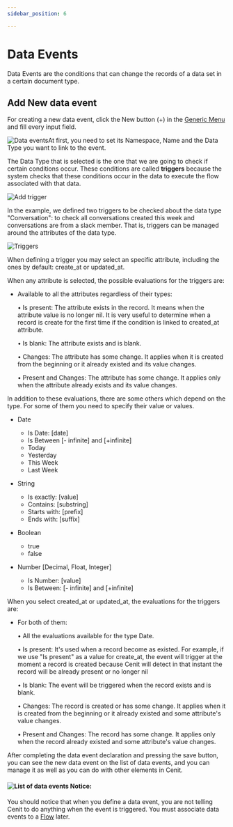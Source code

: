 ```yaml
---
sidebar_position: 6

---
```


# Data Events

Data Events are the conditions that can change the records of a data set in a certain document type.

## Add New data event

For creating a new data event, click the New button (+) in the [Generic Menu](generic/generic_menu_options_.md) and fill every input field.

![Data events](https://user-images.githubusercontent.com/99367633/161153842-d56587f4-ed1a-41e1-afe4-115630068dc5.png)At first, you need to set its Namespace, Name and the Data Type you want to link to the event.

The Data Type that is selected is the one that we are going to check if certain conditions occur. These conditions are called **triggers** because the system checks that these conditions occur in the data to execute the flow associated with that data.

![Add trigger](https://user-images.githubusercontent.com/99367633/161154247-e2991b0d-a5e1-4982-95d9-39344b7f6ec8.png)

In the example, we defined two triggers to be checked about the data type "Conversation": to check all conversations created this week and conversations are from a slack member. That is, triggers can be managed around the attributes of the data type. 

![Triggers](https://user-images.githubusercontent.com/99367633/161156646-0b1364f2-2252-40f8-b916-d030ff919515.png)

When defining a trigger you may select an specific attribute, including the ones by default: create_at or updated_at.

When any attribute is selected, the possible evaluations for the triggers are:

- Available to all the attributes regardless of their types:
  
  • Is present: The attribute exists in the record. It means when the attribute value is no longer nil. It is very useful to determine when a record is create for the first time if the condition is linked to created_at attribute.
  
  • Is blank: The attribute exists and is blank.
  
  • Changes: The attribute has some change. It applies when it is created from the beginning or it already existed and its value changes.
  
  • Present and Changes: The attribute has some change. It applies only when the attribute already exists and its value changes.

In addition to these evaluations, there are some others which depend on the type. For some of them you need to specify their value or values.

- Date
  
  - Is Date: [date]
  - Is Between [- infinite] and [+infinite]
  - Today
  - Yesterday
  - This Week
  - Last Week

- String
  
  - Is exactly: [value]
  - Contains: [substring]
  - Starts with: [prefix] 
  - Ends with: [suffix]

- Boolean
  
  - true
  - false

- Number [Decimal, Float, Integer]
  
  - Is Number: [value]
  - Is Between: [- infinite] and [+infinite]

When you select created_at or updated_at, the evaluations for the triggers are:

- For both of them:
  
  • All the evaluations available for the type Date.
  
  • Is present: It's used when a record become as existed. For example, if we use "Is present" as a value for create_at, the event will trigger at the moment a record is created because Cenit will detect in that instant the record will be already present or no longer nil
  
  • Is blank: The event will be triggered when the record exists and is blank.
  
  • Changes: The record is created or has some change. It applies when it is created from the beginning or it already existed and some attribute's value changes.
  
  • Present and Changes: The record has some change. It applies only when the record already existed and some attribute's value changes.

After completing the data event declaration and pressing the save button, you can see the new data event on the list of data events, and you can manage it as well as you can do with other elements in Cenit.

#### ![List of data events](https://user-images.githubusercontent.com/99367633/161159004-14bb660b-a768-4525-8a67-50ac46062254.png) Notice:

You should notice that when you define a data event, you are not telling Cenit to do anything when the event is triggered. You must associate data events to a [Flow](workflows/flows.md)  later.